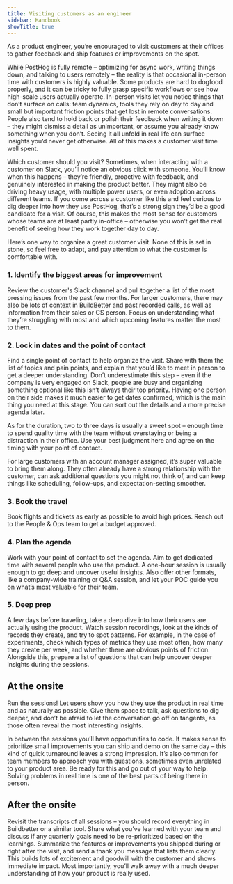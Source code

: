 ```yaml
---
title: Visiting customers as an engineer
sidebar: Handbook
showTitle: true
---
```


As a product engineer, you’re encouraged to visit customers at their offices to gather feedback and ship features or improvements on the spot.

While PostHog is fully remote – optimizing for async work, writing things down, and talking to users remotely – the reality is that occasional in-person time with customers is highly valuable. Some products are hard to dogfood properly, and it can be tricky to fully grasp specific workflows or see how high-scale users actually operate. In-person visits let you notice things that don’t surface on calls: team dynamics, tools they rely on day to day and small but important friction points that get lost in remote conversations. People also tend to hold back or polish their feedback when writing it down – they might dismiss a detail as unimportant, or assume you already know something when you don’t. Seeing it all unfold in real life can surface insights you’d never get otherwise. All of this makes a customer visit time well spent.

Which customer should you visit? Sometimes, when interacting with a customer on Slack, you’ll notice an obvious click with someone. You’ll know when this happens – they’re friendly, proactive with feedback, and genuinely interested in making the product better. They might also be driving heavy usage, with multiple power users, or even adoption across different teams. If you come across a customer like this and feel curious to dig deeper into how they use PostHog, that’s a strong sign they’d be a good candidate for a visit. Of course, this makes the most sense for customers whose teams are at least partly in-office – otherwise you won’t get the real benefit of seeing how they work together day to day.

Here’s one way to organize a great customer visit. None of this is set in stone, so feel free to adapt, and pay attention to what the customer is comfortable with.

### 1. Identify the biggest areas for improvement
Review the customer's Slack channel and pull together a list of the most pressing issues from the past few months. For larger customers, there may also be lots of context in BuildBetter and past recorded calls, as well as information from their sales or CS person. Focus on understanding what they’re struggling with most and which upcoming features matter the most to them.

### 2. Lock in dates and the point of contact
Find a single point of contact to help organize the visit. Share with them the list of topics and pain points, and explain that you’d like to meet in person to get a deeper understanding. Don’t underestimate this step – even if the company is very engaged on Slack, people are busy and organizing something optional like this isn’t always their top priority. Having one person on their side makes it much easier to get dates confirmed, which is the main thing you need at this stage. You can sort out the details and a more precise agenda later.

As for the duration, two to three days is usually a sweet spot – enough time to spend quality time with the team without overstaying or being a distraction in their office. Use your best judgment here and agree on the timing with your point of contact.

For large customers with an account manager assigned, it’s super valuable to bring them along. They often already have a strong relationship with the customer, can ask additional questions you might not think of, and can keep things like scheduling, follow-ups, and expectation-setting smoother.

### 3. Book the travel
Book flights and tickets as early as possible to avoid high prices. Reach out to the People & Ops team to get a budget approved.

### 4. Plan the agenda
Work with your point of contact to set the agenda. Aim to get dedicated time with several people who use the product. A one-hour session is usually enough to go deep and uncover useful insights. Also offer other formats, like a company-wide training or Q&A session, and let your POC guide you on what’s most valuable for their team.

### 5. Deep prep
A few days before traveling, take a deep dive into how their users are actually using the product. Watch session recordings, look at the kinds of records they create, and try to spot patterns. For example, in the case of experiments, check which types of metrics they use most often, how many they create per week, and whether there are obvious points of friction. Alongside this, prepare a list of questions that can help uncover deeper insights during the sessions.

## At the onsite
Run the sessions! Let users show you how they use the product in real time and as naturally as possible. Give them space to talk, ask questions to dig deeper, and don’t be afraid to let the conversation go off on tangents, as those often reveal the most interesting insights.

In between the sessions you’ll have opportunities to code. It makes sense to prioritize small improvements you can ship and demo on the same day – this kind of quick turnaround leaves a strong impression. It’s also common for team members to approach you with questions, sometimes even unrelated to your product area. Be ready for this and go out of your way to help. Solving problems in real time is one of the best parts of being there in person.

## After the onsite
Revisit the transcripts of all sessions – you should record everything in Buildbetter or a similar tool. Share what you’ve learned with your team and discuss if any quarterly goals need to be re-prioritized based on the learnings. Summarize the features or improvements you shipped during or right after the visit, and send a thank you message that lists them clearly. This  builds lots of excitement and goodwill with the customer and shows immediate impact. Most importantly, you’ll walk away with a much deeper understanding of how your product is really used.